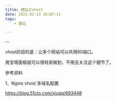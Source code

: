 ```yaml
---
title: 建站之vhost
date: 2021-01-13 10:07:11
tags:
	- 建站

---
```


--

vhost的目的是：让多个网站可以共用80端口。

用宝塔面板就可以很轻易做到，不用去关注这个细节了。



参考资料

1、Nginx vhost 多域名配置

https://blog.51cto.com/xiugq/693448